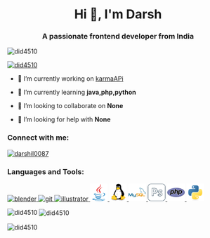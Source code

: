 <h1 align="center">Hi 👋, I'm Darsh</h1>
<h3 align="center">A passionate frontend developer from India</h3>

<p align="left"> <img src="https://komarev.com/ghpvc/?username=did4510&label=Profile%20views&color=0e75b6&style=flat" alt="did4510" /> </p>

<p align="left"> <a href="https://github.com/ryo-ma/github-profile-trophy"><img src="https://github-profile-trophy.vercel.app/?username=did4510" alt="did4510" /></a> </p>

- 🔭 I’m currently working on [karmaAPi](https://github.com/did4510/karmaAPI)

- 🌱 I’m currently learning **java,php,python**

- 👯 I’m looking to collaborate on **None**

- 🤝 I’m looking for help with **None**

<h3 align="left">Connect with me:</h3>
<p align="left">
<a href="https://discord.gg/darshil0087" target="blank"><img align="center" src="https://raw.githubusercontent.com/rahuldkjain/github-profile-readme-generator/master/src/images/icons/Social/discord.svg" alt="darshil0087" height="30" width="40" /></a>
</p>

<h3 align="left">Languages and Tools:</h3>
<p align="left"> <a href="https://www.blender.org/" target="_blank" rel="noreferrer"> <img src="https://download.blender.org/branding/community/blender_community_badge_white.svg" alt="blender" width="40" height="40"/> </a> <a href="https://git-scm.com/" target="_blank" rel="noreferrer"> <img src="https://www.vectorlogo.zone/logos/git-scm/git-scm-icon.svg" alt="git" width="40" height="40"/> </a> <a href="https://www.adobe.com/in/products/illustrator.html" target="_blank" rel="noreferrer"> <img src="https://www.vectorlogo.zone/logos/adobe_illustrator/adobe_illustrator-icon.svg" alt="illustrator" width="40" height="40"/> </a> <a href="https://www.java.com" target="_blank" rel="noreferrer"> <img src="https://raw.githubusercontent.com/devicons/devicon/master/icons/java/java-original.svg" alt="java" width="40" height="40"/> </a> <a href="https://www.linux.org/" target="_blank" rel="noreferrer"> <img src="https://raw.githubusercontent.com/devicons/devicon/master/icons/linux/linux-original.svg" alt="linux" width="40" height="40"/> </a> <a href="https://www.mysql.com/" target="_blank" rel="noreferrer"> <img src="https://raw.githubusercontent.com/devicons/devicon/master/icons/mysql/mysql-original-wordmark.svg" alt="mysql" width="40" height="40"/> </a> <a href="https://www.photoshop.com/en" target="_blank" rel="noreferrer"> <img src="https://raw.githubusercontent.com/devicons/devicon/master/icons/photoshop/photoshop-line.svg" alt="photoshop" width="40" height="40"/> </a> <a href="https://www.php.net" target="_blank" rel="noreferrer"> <img src="https://raw.githubusercontent.com/devicons/devicon/master/icons/php/php-original.svg" alt="php" width="40" height="40"/> </a> <a href="https://www.python.org" target="_blank" rel="noreferrer"> <img src="https://raw.githubusercontent.com/devicons/devicon/master/icons/python/python-original.svg" alt="python" width="40" height="40"/>  </a> </p>

<p><img align="left" src="https://github-readme-stats.vercel.app/api/top-langs?username=did4510&show_icons=true&locale=en&layout=compact" alt="did4510" /></p>

<p>&nbsp;<img align="center" src="https://github-readme-stats.vercel.app/api?username=did4510&show_icons=true&locale=en" alt="did4510" /></p>

<p><img align="center" src="https://github-readme-streak-stats.herokuapp.com/?user=did4510&" alt="did4510" /></p>


